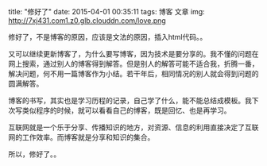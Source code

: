 title: "修好了"
date: 2015-04-01 00:35:11
tags: 博客 文章
img: http://7xj431.com1.z0.glb.clouddn.com/love.png

<p>修好了，不是博客的原因，应该是文法的原因，插入html代码。。</p>
<p>又可以继续更新博客了，为什么要写博客，因为技术是要分享的。我不懂的问题在网上搜索，通过别人的博客得到解答。但是别人的解答可能不适合我，折腾一番，解决问题，何不用一篇博客作为小结。若干年后，相同情况的别人就会得到问题的圆满解答。</p>
<p>博客的书写，其实也是学习历程的记录，自己学了什么，能不能总结成模板。我下次写类似程序的时候，就可以看看自己的博客，既是回忆、也是再学习。</p>
<p>互联网就是一个乐于分享、传播知识的地方，对资源、信息的利用直接决定了互联网的工作效率。而博客就是分享和知识的集合。</p>
<p>所以，修好了。。</p>
